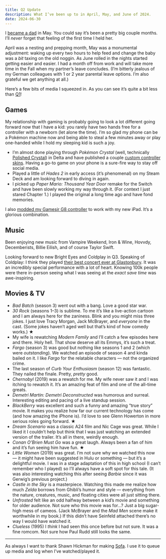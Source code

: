 ```yaml
---
title: Q2 Update
description: What I’ve been up to in April, May, and June of 2024.
date: 2024-06-30
--- 
```


I [became a dad](/blog/2024/dad) in May. You could say it’s been a pretty big couple months. I’ll _never_ forget that feeling of the first time I held her.

April was a nesting and prepping month, May was a monumental adjustment: waking up every two hours to help feed and change the baby was a *bit* taxing on the old noggin. As June rolled in the nights started getting easier and easier. I had a month off from work and will take more time in the Fall when my partner’s leave concludes. (I’m bitterly jealous of my German colleagues with 1 or 2 year parental leave options. I’m also grateful we get anything at all.)

Here’s a few bits of media I squeezed in. As you can see it’s quite a bit less than [Q1](/blog/2024/q1)!

## Games
My relationship with gaming is probably going to look a lot different going forward now that I have a kid: you rarely have two hands free for a controller with a newborn (let alone the time). I’m so glad my phone can be a Pokémon machine now and being able to steal a few minutes away or play one-handed while I hold my sleeping kid is such a joy.

- I’m almost done playing through _Pokémon Crystal_ (well, technically [Polished Crystal](https://github.com/Rangi42/polishedcrystal)) in Delta and have published a couple [custom controller skins](https://deltastyles.com/user/92-andrewhaglund). Having a go-to game on your phone is a sure-fire way to stay off social media.
- Played a little of _Hades 2_ in early access (it’s phenomenal) on my Steam Deck and am looking forward to diving in again.
- I picked up _Paper Mario: Thousand Year Door_ remake for the Switch and have been slowly working my way through it. (For context I just stared Chapter 1.) I played the original a long time ago and have fond memories.

I also [modded my Gamesir G8 controller](https://hachyderm.io/@haglund/112559467713943204) to work with my new iPad. It’s a glorious combination.

## Music
Been enjoying new music from Vampire Weekend, Iron & Wine, Hovvdy, Decemberists, Billie Eilish, and of course Taylor Swift.

Looking forward to new Bright Eyes and Coldplay in Q3. Speaking of Coldplay: I think they played [their best concert ever at Glastonbury](https://www.bbc.com/news/articles/c0kr82k58qqo). It was an incredibly special performance with a lot of heart. Knowing 100k people were there in-person seeing what I was seeing at the _exact save time_ was awe-inspiring. 

## Movies & TV
- _Bad Batch_ (season 3) went out with a bang. Love a good star war.
- _30 Rock_ (seasons 1–3) is sublime. To me it’s like a live-action cartoon and I am always here for the zaniness. Blink and you might miss three jokes. I just love Tracy Morgan, Jack McBrayer, and _everyone_ in the cast. (Some jokes haven’t aged well but that’s kind of how comedy works.) ★
- My wife is rewatching _Modern Family_ and I’ll catch a few episodes here and there. Holy hell. That show deserve all its Emmys, it’s such a treat.
- *Fargo* (season 3) was good but nothing like seasons 1 and 2 (which were _outstanding_). We watched an episode of season 4 and kinda bailed on it. I like _Fargo_ for the relatable characters — not the organized crime.
- The last season of _Curb Your Enthusiasm_ (season 12) was fantastic. They nailed the finale. Pretty, _pretty_ good.
- _Chernobyl_ (2019) was a rewatch for me. My wife never saw it and I was itching to rewatch it. It’s an amazing feat of film and one of the all-time greats.
- _Demetri Martin: Demetri Deconstructed_ was humorous and surreal. Interesting editing and pacing of a live standup session.
- _BlackBerry_ was excellent and such a funny and amazing “true story” movie. It makes you realize how far our current technology has come (and how amazing the iPhone is). I’d love to see Glenn Howerton in more serious roles going forward. ★
- _Dream Scenario_ was a classic A24 film and Nic Cage was great. While I liked it I couldn’t help but think that I was just watching an extended version of the trailer. It’s all in there, weirdly enough.
- _Conan O’Brien Must Go_ was a great laugh. Always been a fan of him and it’s fun seeing him have fun. ★
- _Little Women_ (2019) was great. I’m not sure why we watched this now — it might have been suggested in Hulu or something — but it’s a delightful movie. I was in a stage adaptation of this in high school (I can’t remember who I played) so I’ll always have a soft spot for this tale. (It was also interesting watching this after seeing _Barbie_ since it was Gerwig’s previous project.)
- _Castle in the Sky_ is a masterpiece. Watching this made me realize how much _Zelda_ borrows from Ghibli’s humor and style — everything from the nature, creatures, music, and floating cities were all just sitting there.
- _Unfrosted_ felt like an odd halfway between a kid’s movie and something for older audience. Not sure who this movie was for…? Just a big sugar-high mess of cameos. (Jack McBrayer and the _Mad Men_ scene make it worthwhile in my book.) If this didn’t have Seinfeld attached there’s no way I would have watched it.
- _Clueless_ (1995) I _think_ I had seen this once before but not sure. It was a fine romcom. Not sure how Paul Rudd still looks the same.

---
As always I want to thank Shawn Hickman for making [Sofa](https://www.sofahq.com/). I use it to queue up media and log when I’ve watched/played it.